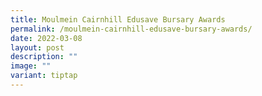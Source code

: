 ```yaml
---
title: Moulmein Cairnhill Edusave Bursary Awards
permalink: /moulmein-cairnhill-edusave-bursary-awards/
date: 2022-03-08
layout: post
description: ""
image: ""
variant: tiptap
---
```

